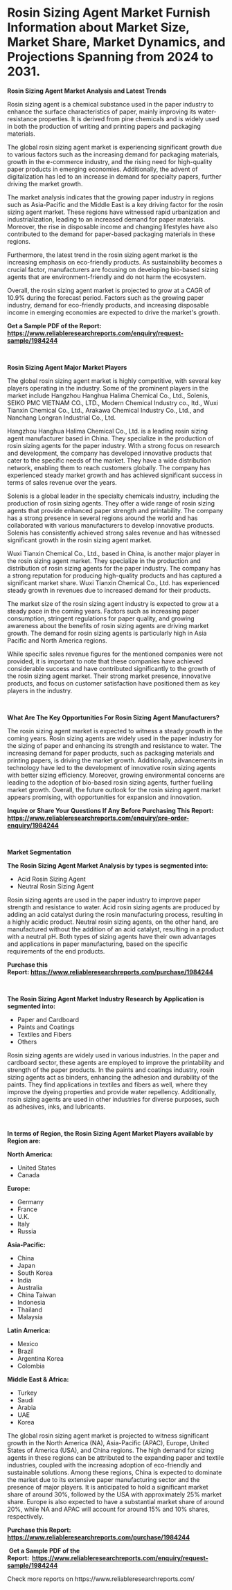 <p><h1>Rosin Sizing Agent Market Furnish Information about Market Size, Market Share, Market Dynamics, and Projections Spanning from 2024 to 2031.</h1></p><p><strong>Rosin Sizing Agent Market Analysis and Latest Trends</strong></p>
<p><p>Rosin sizing agent is a chemical substance used in the paper industry to enhance the surface characteristics of paper, mainly improving its water-resistance properties. It is derived from pine chemicals and is widely used in both the production of writing and printing papers and packaging materials.</p><p>The global rosin sizing agent market is experiencing significant growth due to various factors such as the increasing demand for packaging materials, growth in the e-commerce industry, and the rising need for high-quality paper products in emerging economies. Additionally, the advent of digitalization has led to an increase in demand for specialty papers, further driving the market growth.</p><p>The market analysis indicates that the growing paper industry in regions such as Asia-Pacific and the Middle East is a key driving factor for the rosin sizing agent market. These regions have witnessed rapid urbanization and industrialization, leading to an increased demand for paper materials. Moreover, the rise in disposable income and changing lifestyles have also contributed to the demand for paper-based packaging materials in these regions.</p><p>Furthermore, the latest trend in the rosin sizing agent market is the increasing emphasis on eco-friendly products. As sustainability becomes a crucial factor, manufacturers are focusing on developing bio-based sizing agents that are environment-friendly and do not harm the ecosystem.</p><p>Overall, the rosin sizing agent market is projected to grow at a CAGR of 10.9% during the forecast period. Factors such as the growing paper industry, demand for eco-friendly products, and increasing disposable income in emerging economies are expected to drive the market's growth.</p></p>
<p><strong>Get a Sample PDF of the Report:&nbsp; <a href="https://www.reliableresearchreports.com/enquiry/request-sample/1984244">https://www.reliableresearchreports.com/enquiry/request-sample/1984244</a></strong></p>
<p>&nbsp;</p>
<p><strong>Rosin Sizing Agent Major Market Players</strong></p>
<p><p>The global rosin sizing agent market is highly competitive, with several key players operating in the industry. Some of the prominent players in the market include Hangzhou Hanghua Halima Chemical Co., Ltd., Solenis, SEIKO PMC VIETNAM CO., LTD., Modern Chemical Industry co., ltd., Wuxi Tianxin Chemical Co., Ltd., Arakawa Chemical Industry Co., Ltd., and Nanchang Longran Industrial Co., Ltd.</p><p>Hangzhou Hanghua Halima Chemical Co., Ltd. is a leading rosin sizing agent manufacturer based in China. They specialize in the production of rosin sizing agents for the paper industry. With a strong focus on research and development, the company has developed innovative products that cater to the specific needs of the market. They have a wide distribution network, enabling them to reach customers globally. The company has experienced steady market growth and has achieved significant success in terms of sales revenue over the years.</p><p>Solenis is a global leader in the specialty chemicals industry, including the production of rosin sizing agents. They offer a wide range of rosin sizing agents that provide enhanced paper strength and printability. The company has a strong presence in several regions around the world and has collaborated with various manufacturers to develop innovative products. Solenis has consistently achieved strong sales revenue and has witnessed significant growth in the rosin sizing agent market.</p><p>Wuxi Tianxin Chemical Co., Ltd., based in China, is another major player in the rosin sizing agent market. They specialize in the production and distribution of rosin sizing agents for the paper industry. The company has a strong reputation for producing high-quality products and has captured a significant market share. Wuxi Tianxin Chemical Co., Ltd. has experienced steady growth in revenues due to increased demand for their products.</p><p>The market size of the rosin sizing agent industry is expected to grow at a steady pace in the coming years. Factors such as increasing paper consumption, stringent regulations for paper quality, and growing awareness about the benefits of rosin sizing agents are driving market growth. The demand for rosin sizing agents is particularly high in Asia Pacific and North America regions.</p><p>While specific sales revenue figures for the mentioned companies were not provided, it is important to note that these companies have achieved considerable success and have contributed significantly to the growth of the rosin sizing agent market. Their strong market presence, innovative products, and focus on customer satisfaction have positioned them as key players in the industry.</p></p>
<p>&nbsp;</p>
<p><strong>What Are The Key Opportunities For Rosin Sizing Agent Manufacturers?</strong></p>
<p><p>The rosin sizing agent market is expected to witness a steady growth in the coming years. Rosin sizing agents are widely used in the paper industry for the sizing of paper and enhancing its strength and resistance to water. The increasing demand for paper products, such as packaging materials and printing papers, is driving the market growth. Additionally, advancements in technology have led to the development of innovative rosin sizing agents with better sizing efficiency. Moreover, growing environmental concerns are leading to the adoption of bio-based rosin sizing agents, further fuelling market growth. Overall, the future outlook for the rosin sizing agent market appears promising, with opportunities for expansion and innovation.</p></p>
<p><strong>Inquire or Share Your Questions If Any Before Purchasing This Report: <a href="https://www.reliableresearchreports.com/enquiry/pre-order-enquiry/1984244">https://www.reliableresearchreports.com/enquiry/pre-order-enquiry/1984244</a></strong></p>
<p>&nbsp;</p>
<p><strong>Market Segmentation</strong></p>
<p><strong>The Rosin Sizing Agent Market Analysis by types is segmented into:</strong></p>
<p><ul><li>Acid Rosin Sizing Agent</li><li>Neutral Rosin Sizing Agent</li></ul></p>
<p><p>Rosin sizing agents are used in the paper industry to improve paper strength and resistance to water. Acid rosin sizing agents are produced by adding an acid catalyst during the rosin manufacturing process, resulting in a highly acidic product. Neutral rosin sizing agents, on the other hand, are manufactured without the addition of an acid catalyst, resulting in a product with a neutral pH. Both types of sizing agents have their own advantages and applications in paper manufacturing, based on the specific requirements of the end products.</p></p>
<p><strong>Purchase this Report:&nbsp;<a href="https://www.reliableresearchreports.com/purchase/1984244">https://www.reliableresearchreports.com/purchase/1984244</a></strong></p>
<p>&nbsp;</p>
<p><strong>The Rosin Sizing Agent Market Industry Research by Application is segmented into:</strong></p>
<p><ul><li>Paper and Cardboard</li><li>Paints and Coatings</li><li>Textiles and Fibers</li><li>Others</li></ul></p>
<p><p>Rosin sizing agents are widely used in various industries. In the paper and cardboard sector, these agents are employed to improve the printability and strength of the paper products. In the paints and coatings industry, rosin sizing agents act as binders, enhancing the adhesion and durability of the paints. They find applications in textiles and fibers as well, where they improve the dyeing properties and provide water repellency. Additionally, rosin sizing agents are used in other industries for diverse purposes, such as adhesives, inks, and lubricants.</p></p>
<p>&nbsp;</p>
<p><strong>In terms of Region, the Rosin Sizing Agent Market Players available by Region are:</strong></p>
<p>
    <p> <strong> North America: </strong>
        <ul>
            <li>United States</li>
            <li>Canada</li>
        </ul>
        </p> 
    <p> <strong> Europe: </strong>
        <ul>
            <li>Germany</li>
            <li>France</li>
            <li>U.K.</li>
            <li>Italy</li>
            <li>Russia</li>
        </ul>
        </p> 
    <p> <strong> Asia-Pacific: </strong>
        <ul>
            <li>China</li>
            <li>Japan</li>
            <li>South Korea</li>
            <li>India</li>
            <li>Australia</li>
            <li>China Taiwan</li>
            <li>Indonesia</li>
            <li>Thailand</li>
            <li>Malaysia</li>
        </ul>
        </p> 
    <p> <strong> Latin America: </strong>
        <ul>
            <li>Mexico</li>
            <li>Brazil</li>
            <li>Argentina Korea</li>
            <li>Colombia</li>
        </ul>
        </p> 
    <p> <strong> Middle East & Africa: </strong>
        <ul>
            <li>Turkey</li>
            <li>Saudi</li>
            <li>Arabia</li>
            <li>UAE</li>
            <li>Korea</li>
        </ul>
    </p>
    </p>
<p><p>The global rosin sizing agent market is projected to witness significant growth in the North America (NA), Asia-Pacific (APAC), Europe, United States of America (USA), and China regions. The high demand for sizing agents in these regions can be attributed to the expanding paper and textile industries, coupled with the increasing adoption of eco-friendly and sustainable solutions. Among these regions, China is expected to dominate the market due to its extensive paper manufacturing sector and the presence of major players. It is anticipated to hold a significant market share of around 30%, followed by the USA with approximately 25% market share. Europe is also expected to have a substantial market share of around 20%, while NA and APAC will account for around 15% and 10% shares, respectively.</p></p>
<p><strong>Purchase this Report: <a href="https://www.reliableresearchreports.com/purchase/1984244">https://www.reliableresearchreports.com/purchase/1984244</a></strong></p>
<p>&nbsp;<strong>Get a Sample PDF of the Report:&nbsp;&nbsp;<a href="https://www.reliableresearchreports.com/enquiry/request-sample/1984244">https://www.reliableresearchreports.com/enquiry/request-sample/1984244</a></strong></p>
<p><strong></strong></p>
<p>Check more reports on https://www.reliableresearchreports.com/</p>